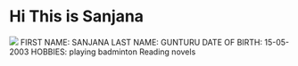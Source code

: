 <h1>Hi This is Sanjana</h1>
<img src="https://images.app.goo.gl/urRMZfZLAzAjrwkR6"
<div class="port-folio">
FIRST NAME: SANJANA
LAST NAME: GUNTURU
DATE OF BIRTH: 15-05-2003
HOBBIES: playing badminton
         Reading novels
</div>         

